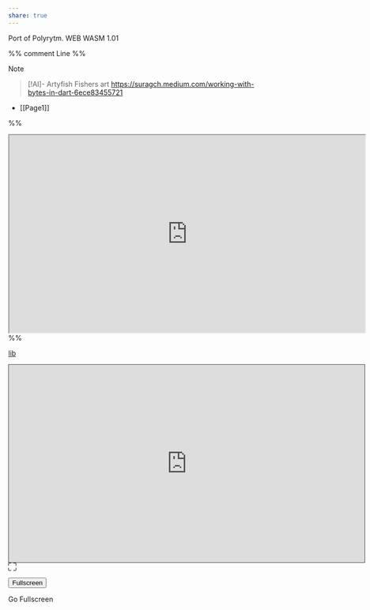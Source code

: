 ```yaml
---
share: true
---
```

Port of Polyrytm. WEB WASM 1.01

%% comment 
Line
%%

> [!NOTE]
> 


> [!AI]-  Artyfish
> Fishers art
> https://suragch.medium.com/working-with-bytes-in-dart-6ece83455721


- [[Page1]]

%%
<iframe width="720" height="400" scrolling="no" src="https://sensn.github.io/DigitalGarden/web/index.html"></iframe>
%%


[lib](https://sensn.github.io/DigitalGarden/lib/)

<iframe  id="fullscreen" width="720" height="400" scrolling="no" src="https://sensn.github.io/DigitalGarden/web_wasm/index.html" style="border: 1px solid #464646;" allowfullscreen=""  data-external="1"></iframe>

<div id="fullscreen1">

<svg xmlns="http://www.w3.org/2000/svg" id="fullscreen-trigger" width="16" height="16" fill="currentColor" class="bi bi-fullscreen" viewBox="0 0 16 16">
  <path d="M1.5 1a.5.5 0 0 0-.5.5v4a.5.5 0 0 1-1 0v-4A1.5 1.5 0 0 1 1.5 0h4a.5.5 0 0 1 0 1h-4zM10 .5a.5.5 0 0 1 .5-.5h4A1.5 1.5 0 0 1 16 1.5v4a.5.5 0 0 1-1 0v-4a.5.5 0 0 0-.5-.5h-4a.5.5 0 0 1-.5-.5zM.5 10a.5.5 0 0 1 .5.5v4a.5.5 0 0 0 .5.5h4a.5.5 0 0 1 0 1h-4A1.5 1.5 0 0 1 0 14.5v-4a.5.5 0 0 1 .5-.5zm15 0a.5.5 0 0 1 .5.5v4a1.5 1.5 0 0 1-1.5 1.5h-4a.5.5 0 0 1 0-1h4a.5.5 0 0 0 .5-.5v-4a.5.5 0 0 1 .5-.5z"/>
</svg>

<button id="fullscreen-trigger2" type="button">Fullscreen</button>
</div>


<!-- partial:index.partial.html -->
<div id="fullscreen-trigger1">Go Fullscreen</div>

<div id="fullscreen1"></div>

<!-- partial -->
<script>
// DEMO FOR:
// http://stackoverflow.com/questions/8358196/onfullscreenchange-dom-event

var target = document.getElementById("fullscreen");
var trigger = document.getElementById("fullscreen-trigger2");

trigger.addEventListener("click", function () {
	if (target.requestFullscreen) target.requestFullscreen();
  else if (target.msRequestFullscreen) target.msRequestFullscreen();
  else if (target.mozRequestFullScreen) target.mozRequestFullScreen();
  else if (target.webkitRequestFullscreen) target.webkitRequestFullscreen();
});

function onFullScreenChange () {
	var fullScreenElement =
		document.fullscreenElement ||
		document.msFullscreenElement ||
		document.mozFullScreenElement ||
		document.webkitFullscreenElement;
	console.log("Is fullscreen:", !!fullScreenElement);
};

if (document.onfullscreenchange === null)
	document.onfullscreenchange = onFullScreenChange;
else if (document.onmsfullscreenchange === null)
	document.onmsfullscreenchange = onFullScreenChange;
else if (document.onmozfullscreenchange === null)
	document.onmozfullscreenchange = onFullScreenChange;
else if (document.onwebkitfullscreenchange === null)
	document.onwebkitfullscreenchange = onFullScreenChange;
 </script>
